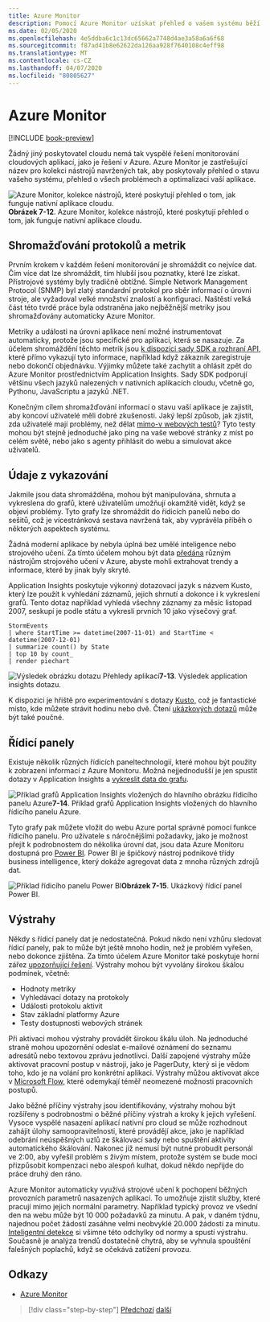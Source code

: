 ```yaml
---
title: Azure Monitor
description: Pomocí Azure Monitor uzískat přehled o vašem systému běží.
ms.date: 02/05/2020
ms.openlocfilehash: 4e5ddba6c1c13dc65662a7748d4ae3a58a6a6f68
ms.sourcegitcommit: f87ad41b8e62622da126aa928f7640108c4eff98
ms.translationtype: MT
ms.contentlocale: cs-CZ
ms.lasthandoff: 04/07/2020
ms.locfileid: "80805627"
---
```

# <a name="azure-monitor"></a>Azure Monitor

[!INCLUDE [book-preview](../../../includes/book-preview.md)]

Žádný jiný poskytovatel cloudu nemá tak vyspělé řešení monitorování cloudových aplikací, jako je řešení v Azure. Azure Monitor je zastřešující název pro kolekci nástrojů navržených tak, aby poskytovaly přehled o stavu vašeho systému, přehled o všech problémech a optimalizaci vaší aplikace.

![Azure Monitor, kolekce nástrojů, které poskytují přehled o tom, jak funguje nativní aplikace cloudu. ](./media/azure-monitor.png)
 **Obrázek 7-12**. Azure Monitor, kolekce nástrojů, které poskytují přehled o tom, jak funguje nativní aplikace cloudu.

## <a name="gathering-logs-and-metrics"></a>Shromažďování protokolů a metrik

Prvním krokem v každém řešení monitorování je shromáždit co nejvíce dat. Čím více dat lze shromáždit, tím hlubší jsou poznatky, které lze získat. Přístrojové systémy byly tradičně obtížné. Simple Network Management Protocol (SNMP) byl zlatý standardní protokol pro sběr informací o úrovni stroje, ale vyžadoval velké množství znalostí a konfiguraci. Naštěstí velká část této tvrdé práce byla odstraněna jako nejběžnější metriky jsou shromažďovány automaticky Azure Monitor.

Metriky a události na úrovni aplikace není možné instrumentovat automaticky, protože jsou specifické pro aplikaci, která se nasazuje. Za účelem shromáždění těchto metrik jsou [k dispozici sady SDK a rozhraní API,](https://docs.microsoft.com/azure/azure-monitor/app/api-custom-events-metrics) které přímo vykazují tyto informace, například když zákazník zaregistruje nebo dokončí objednávku. Výjimky můžete také zachytit a ohlásit zpět do Azure Monitor prostřednictvím Application Insights. Sady SDK podporují většinu všech jazyků nalezených v nativních aplikacích cloudu, včetně go, Pythonu, JavaScriptu a jazyků .NET.

Konečným cílem shromažďování informací o stavu vaší aplikace je zajistit, aby koncoví uživatelé měli dobré zkušenosti. Jaký lepší způsob, jak zjistit, zda uživatelé mají problémy, než dělat [mimo-v webových testů](https://docs.microsoft.com/azure/azure-monitor/app/monitor-web-app-availability)? Tyto testy mohou být stejně jednoduché jako ping na vaše webové stránky z míst po celém světě, nebo jako s agenty přihlásit do webu a simulovat akce uživatelů.

## <a name="reporting-data"></a>Údaje z vykazování

Jakmile jsou data shromážděna, mohou být manipulována, shrnuta a vykreslena do grafů, které uživatelům umožňují okamžitě vidět, když se objeví problémy. Tyto grafy lze shromáždit do řídicích panelů nebo do sešitů, což je vícestránková sestava navržená tak, aby vyprávěla příběh o některých aspektech systému.

Žádná moderní aplikace by nebyla úplná bez umělé inteligence nebo strojového učení. Za tímto účelem mohou být data [předána](https://www.youtube.com/watch?v=Cuza-I1g9tw) různým nástrojům strojového učení v Azure, abyste mohli extrahovat trendy a informace, které by jinak byly skryté.

Application Insights poskytuje výkonný dotazovací jazyk s názvem Kusto, který lze použít k vyhledání záznamů, jejich shrnutí a dokonce i k vykreslení grafů. Tento dotaz například vyhledá všechny záznamy za měsíc listopad 2007, seskupí je podle státu a vykreslí prvních 10 jako výsečový graf.

```kusto
StormEvents
| where StartTime >= datetime(2007-11-01) and StartTime < datetime(2007-12-01)
| summarize count() by State
| top 10 by count_
| render piechart
```

![Výsledek obrázku dotazu](./media/azure-monitor.png)
Přehledy aplikací**7-13**. Výsledek application insights dotazu.

K dispozici je hřiště pro experimentování s dotazy [Kusto,](https://dataexplorer.azure.com/clusters/help/databases/Samples) což je fantastické místo, kde můžete strávit hodinu nebo dvě. Čtení [ukázkových dotazů](https://docs.microsoft.com/azure/kusto/query/samples) může být také poučné.

## <a name="dashboards"></a>Řídicí panely

Existuje několik různých řídicích paneltechnologií, které mohou být použity k zobrazení informací z Azure Monitoru. Možná nejjednodušší je jen spustit dotazy v Application Insights a [vykreslit data do grafu](https://docs.microsoft.com/azure/azure-monitor/learn/tutorial-app-dashboards).

![Příklad grafů Application Insights vložených do](./media/azure-monitor.png)
hlavního obrázku řídicího panelu Azure**7-14**. Příklad grafů Application Insights vložených do hlavního řídicího panelu Azure.

Tyto grafy pak můžete vložit do webu Azure portal správné pomocí funkce řídicího panelu. Pro uživatele s náročnějšími požadavky, jako je možnost přejít k podrobnostem do několika úrovní dat, jsou data Azure Monitoru dostupná pro [Power BI](https://powerbi.microsoft.com/). Power BI je špičkový nástroj podnikové třídy business intelligence, který dokáže agregovat data z mnoha různých zdrojů dat.

![Příklad řídicího](./media/azure-monitor.png)
panelu Power BI**Obrázek 7-15**. Ukázkový řídicí panel Power BI.

## <a name="alerts"></a>Výstrahy

Někdy s řídicí panely dat je nedostatečná. Pokud nikdo není vzhůru sledovat řídicí panely, pak to může být ještě mnoho hodin, než je problém vyřešen, nebo dokonce zjištěna. Za tímto účelem Azure Monitor také poskytuje horní zářez [upozorňující řešení](https://docs.microsoft.com/azure/azure-monitor/platform/alerts-overview). Výstrahy mohou být vyvolány širokou škálou podmínek, včetně:

- Hodnoty metriky
- Vyhledávací dotazy na protokoly
- Události protokolu aktivit
- Stav základní platformy Azure
- Testy dostupnosti webových stránek

Při aktivaci mohou výstrahy provádět širokou škálu úloh. Na jednoduché straně mohou upozornění odeslat e-mailové oznámení do seznamu adresátů nebo textovou zprávu jednotlivci. Další zapojené výstrahy může aktivovat pracovní postup v nástroji, jako je PagerDuty, který si je vědom toho, kdo je na volání pro konkrétní aplikaci. Výstrahy můžou aktivovat akce v [Microsoft Flow,](https://flow.microsoft.com/) které odemykají téměř neomezené možnosti pracovních postupů.

Jako běžné příčiny výstrahy jsou identifikovány, výstrahy mohou být rozšířeny s podrobnostmi o běžné příčiny výstrah a kroky k jejich vyřešení. Vysoce vyspělé nasazení aplikací nativní pro cloud se může rozhodnout zahájit úlohy samoopravitelnosti, které provádějí akce, jako je například odebrání neúspěšných uzlů ze škálovací sady nebo spuštění aktivity automatického škálování. Nakonec již nemusí být nutné probudit personál ve 2:00, aby vyřešil problém s živým místem, protože systém se bude moci přizpůsobit kompenzaci nebo alespoň kulhat, dokud někdo nepřijde do práce druhý den ráno.

Azure Monitor automaticky využívá strojové učení k pochopení běžných provozních parametrů nasazených aplikací. To umožňuje zjistit služby, které pracují mimo jejich normální parametry. Například typický provoz ve všední den na webu může být 10 000 požadavků za minutu. A pak, v daném týdnu, najednou počet žádostí zasáhne velmi neobvyklé 20.000 žádostí za minutu. [Inteligentní detekce](https://docs.microsoft.com/azure/azure-monitor/app/proactive-diagnostics) si všimne této odchylky od normy a spustí výstrahu. Současně je analýza trendů dostatečně chytrá, aby se vyhnula spouštění falešných poplachů, když se očekává zatížení provozu.

## <a name="references"></a>Odkazy

- [Azure Monitor](https://docs.microsoft.com/azure/azure-monitor/overview)

>[!div class="step-by-step"]
>[Předchozí](monitoring-azure-kubernetes.md)
>[další](identity.md)
